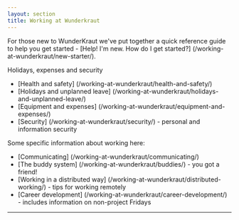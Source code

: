 ```yaml
---
layout: section
title: Working at Wunderkraut
---
```


For those new to WunderKraut we've put together a quick reference guide to help you get started - [Help! I'm new. How do I get started?] (/working-at-wunderkraut/new-starter/).

Holidays, expenses and security
<ul>
<li>[Health and safety] (/working-at-wunderkraut/health-and-safety/)</li>
<li>[Holidays and unplanned leave] (/working-at-wunderkraut/holidays-and-unplanned-leave/)</li>
<li>[Equipment and expenses] (/working-at-wunderkraut/equipment-and-expenses/)</li>
<li>[Security] (/working-at-wunderkraut/security/) - personal and information security</li>
</ul>

Some specific information about working here:
<ul>
<li>[Communicating] (/working-at-wunderkraut/communicating/)</li>
<li>[The buddy system] (/working-at-wunderkraut/buddies/) - you got a friend!</li>
<li>[Working in a distributed way] (/working-at-wunderkraut/distributed-working/) - tips for working remotely</li>
<li>[Career development] (/working-at-wunderkraut/career-development/) - includes information on non-project Fridays</li>
</ul>

---------------------------
